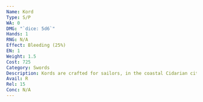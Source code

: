 ```yaml
---
Name: Kord
Type: S/P
WA: 0
DMG: "`dice: 5d6`"
Hands: 1
RNG: N/A
Effect: Bleeding (25%)
EN: 1
Weight: 1.5
Cost: 725
Category: Swords
Description: Kords are crafted for sailors, in the coastal Cidarian city. It’s a solid and simple blade with a sharp curved edge. Heh, I hear a lot of these blades are bein’ smuggled north or even thrown into the sea so the black ones can’t get them.
Avail: R
Rel: 15
Conc: N/A
---
```

